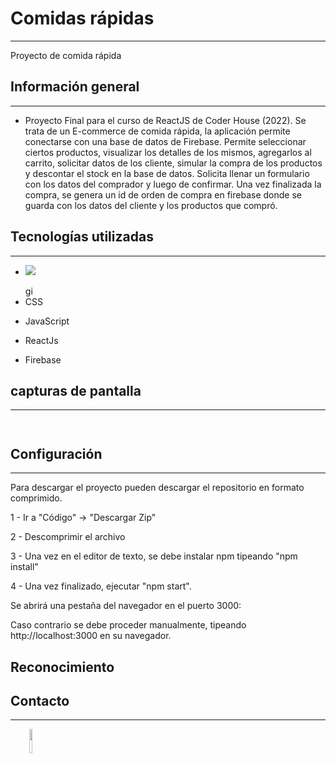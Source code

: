 <h1><font style="vertical-align: inherit;"><font style="vertical-align: inherit;">Comidas rápidas</font></font></h1>
<hr><p>Proyecto de comida rápida</p><h2><font style="vertical-align: inherit;"><font style="vertical-align: inherit;">Información general</font></font></h2>
<hr><ul>
<li>Proyecto Final para el curso de ReactJS de Coder House (2022).
Se trata de un E-commerce de comida rápida, la aplicación permite conectarse con una base de datos de Firebase.
Permite seleccionar ciertos productos, visualizar los detalles de los mismos, agregarlos al carrito,
solicitar datos de los cliente, simular la compra de los productos y descontar el stock en la base de datos. Solicita llenar un formulario con los datos del comprador y luego de confirmar. Una vez finalizada la compra, se genera un id de orden de compra en firebase donde se guarda con los datos del cliente y los productos que compró.</li>
</ul><h2><font style="vertical-align: inherit;"><font style="vertical-align: inherit;">Tecnologías utilizadas</font></font></h2>
<hr><ul>
<li><font style="vertical-align: inherit;"><font style="vertical-align: inherit;"><img src="https://cdn-icons-png.flaticon.com/512/5968/5968292.png"></font></font></li>
</ul><ul>gi
<li><font style="vertical-align: inherit;"><font style="vertical-align: inherit;">CSS</font></font></li>
</ul><ul>
<li><font style="vertical-align: inherit;"><font style="vertical-align: inherit;">JavaScript</font></font></li>
</ul><ul>
<li><font style="vertical-align: inherit;"><font style="vertical-align: inherit;">ReactJs</font></font></li>
</ul><ul>
<li><font style="vertical-align: inherit;"><font style="vertical-align: inherit;">Firebase</font></font></li>
</ul><h2><font style="vertical-align: inherit;"><font style="vertical-align: inherit;">capturas de pantalla</font></font></h2>
<hr><p><img src="https://res.cloudinary.com/ramdestroyeer/image/upload/v1662588727/Sin_t%C3%ADtulo2_ekmqq0.png" alt=""></p><p><img src="https://res.cloudinary.com/ramdestroyeer/image/upload/v1662588726/Sin_t%C3%ADtulo_daetch.png" alt=""></p><h2><font style="vertical-align: inherit;"><font style="vertical-align: inherit;">Configuración</font></font></h2>
<hr><p>Para descargar el proyecto pueden descargar el repositorio en formato comprimido.</p>
<p><font style="vertical-align: inherit;"><font style="vertical-align: inherit;">1 - Ir a "Código" -&gt; "Descargar Zip"</font></font></p>
<p>2 - Descomprimir el archivo</p>
<p>3 - Una vez en el editor de texto, se debe instalar npm
tipeando "npm install"</p>
<p>4 - Una vez finalizado, ejecutar "npm start".</p>
<p>Se abrirá una pestaña del navegador en el puerto 3000:</p>
<p>Caso contrario se debe proceder manualmente, tipeando http://localhost:3000 en su navegador.</p><h2><font style="vertical-align: inherit;"><font style="vertical-align: inherit;">Reconocimiento</font></font></h2>
<h2><font style="vertical-align: inherit;"><font style="vertical-align: inherit;">Contacto</font></font></h2>
<hr><p><span style="margin-right: 30px;"></span><a href="https://github.com/ramaacevedo"><img target="_blank" src="https://cdn.jsdelivr.net/gh/devicons/devicon/icons/github/github-original.svg" style="width: 10%;"></a></p>
